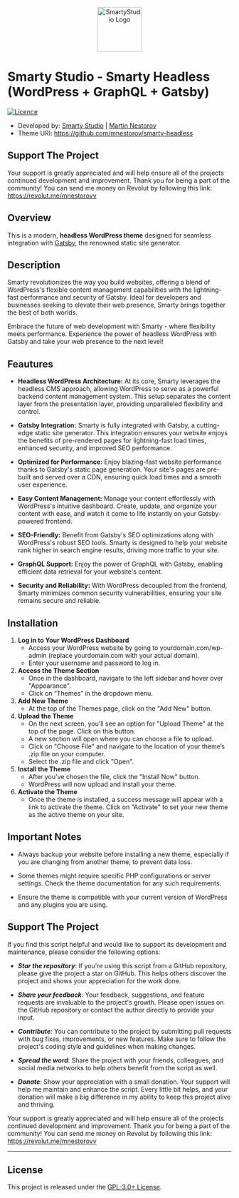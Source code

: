 <p align="center"><a href="https://smartystudio.net" target="_blank"><img src="https://smartystudio.net/wp-content/uploads/2023/06/smarty-green-logo-small.png" width="100" alt="SmartyStudio Logo"></a></p>

# Smarty Studio - Smarty Headless (WordPress + GraphQL + Gatsby)

[![Licence](https://img.shields.io/badge/LICENSE-GPL3.0+-blue)](./LICENSE)

- Developed by: [Smarty Studio](https://smartystudio.net) | [Martin Nestorov](https://github.com/mnestorov)
- Theme URI: https://github.com/mnestorov/smarty-headless

## Support The Project

Your support is greatly appreciated and will help ensure all of the projects continued development and improvement. Thank you for being a part of the community!
You can send me money on Revolut by following this link: https://revolut.me/mnestorovv

## Overview

This is a modern, **headless WordPress theme** designed for seamless integration with [Gatsby](#https://www.gatsbyjs.com/), the renowned static site generator.

## Description

Smarty revolutionizes the way you build websites, offering a blend of WordPress's flexible content management capabilities with the lightning-fast performance and security of Gatsby. Ideal for developers and businesses seeking to elevate their web presence, Smarty brings together the best of both worlds.

Embrace the future of web development with Smarty - where flexibility meets performance. Experience the power of headless WordPress with Gatsby and take your web presence to the next level!

## Feautures

- **Headless WordPress Architecture:** At its core, Smarty leverages the headless CMS approach, allowing WordPress to serve as a powerful backend content management system. This setup separates the content layer from the presentation layer, providing unparalleled flexibility and control.

- **Gatsby Integration:** Smarty is fully integrated with Gatsby, a cutting-edge static site generator. This integration ensures your website enjoys the benefits of pre-rendered pages for lightning-fast load times, enhanced security, and improved SEO performance.

- **Optimized for Performance:** Enjoy blazing-fast website performance thanks to Gatsby's static page generation. Your site's pages are pre-built and served over a CDN, ensuring quick load times and a smooth user experience.

- **Easy Content Management:** Manage your content effortlessly with WordPress's intuitive dashboard. Create, update, and organize your content with ease, and watch it come to life instantly on your Gatsby-powered frontend.

- **SEO-Friendly:** Benefit from Gatsby's SEO optimizations along with WordPress's robust SEO tools. Smarty is designed to help your website rank higher in search engine results, driving more traffic to your site.

- **GraphQL Support:** Enjoy the power of GraphQL with Gatsby, enabling efficient data retrieval for your website's content.

- **Security and Reliability:** With WordPress decoupled from the frontend, Smarty minimizes common security vulnerabilities, ensuring your site remains secure and reliable.

## Installation

1. **Log in to Your WordPress Dashboard** 
    - Access your WordPress website by going to yourdomain.com/wp-admin (replace yourdomain.com with your actual domain).
    - Enter your username and password to log in.
2. **Access the Theme Section**
    - Once in the dashboard, navigate to the left sidebar and hover over "Appearance".
    - Click on “Themes” in the dropdown menu.
3. **Add New Theme**
    - At the top of the Themes page, click on the "Add New" button.
4. **Upload the Theme**
    - On the next screen, you’ll see an option for "Upload Theme" at the top of the page. Click on this button.
    - A new section will open where you can choose a file to upload.
    - Click on "Choose File" and navigate to the location of your theme’s .zip file on your computer.
    - Select the .zip file and click "Open".
5. **Install the Theme**
    - After you've chosen the file, click the "Install Now" button.
    - WordPress will now upload and install your theme.
6. **Activate the Theme**
    - Once the theme is installed, a success message will appear with a link to activate the theme. Click on "Activate" to set your new theme as the active theme on your site.

## Important Notes

- Always backup your website before installing a new theme, especially if you are changing from another theme, to prevent data loss.

- Some themes might require specific PHP configurations or server settings. Check the theme documentation for any such requirements.

- Ensure the theme is compatible with your current version of WordPress and any plugins you are using.

## Support The Project

If you find this script helpful and would like to support its development and maintenance, please consider the following options:

- **_Star the repository_**: If you're using this script from a GitHub repository, please give the project a star on GitHub. This helps others discover the project and shows your appreciation for the work done.

- **_Share your feedback_**: Your feedback, suggestions, and feature requests are invaluable to the project's growth. Please open issues on the GitHub repository or contact the author directly to provide your input.

- **_Contribute_**: You can contribute to the project by submitting pull requests with bug fixes, improvements, or new features. Make sure to follow the project's coding style and guidelines when making changes.

- **_Spread the word_**: Share the project with your friends, colleagues, and social media networks to help others benefit from the script as well.

- **_Donate_**: Show your appreciation with a small donation. Your support will help me maintain and enhance the script. Every little bit helps, and your donation will make a big difference in my ability to keep this project alive and thriving.

Your support is greatly appreciated and will help ensure all of the projects continued development and improvement. Thank you for being a part of the community!
You can send me money on Revolut by following this link: https://revolut.me/mnestorovv

---

## License

This project is released under the [GPL-3.0+ License](http://www.gnu.org/licenses/gpl-3.0.txt).
